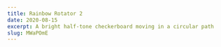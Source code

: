 ```yaml
---
title: Rainbow Rotator 2
date: 2020-08-15
excerpt: A bright half-tone checkerboard moving in a circular path
slug: MWaPOmE
---
```

